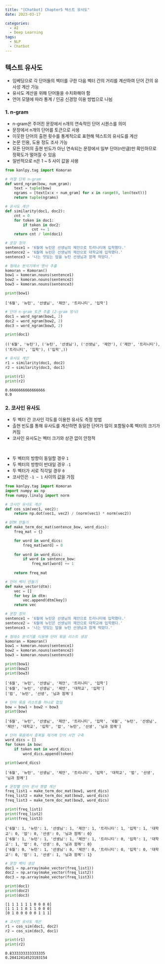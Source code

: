 ```yaml
---
title: "[Chatbot] Chapter5 텍스트 유사도"
date: 2023-03-17

categories:
  - AI
  - Deep Learning
tags:
  - NLP
  - Chatbot
---
```


## 텍스트 유사도
- 임베딩으로 각 단어들의 벡터를 구한 다음 벡터 간의 거리를 계산하여 단어 간의 유사성 계산 가능
- 유사도 계산을 위해 단어들을 수치화해야 함
- 언어 모델에 따라 통계 / 인공 신경망 이용 방법으로 나뉨

### 1. n-gram
- n-gram은 주어진 문장에서 n개의 연속적인 단어 시퀀스를 의미
- 문장에서 n개의 단어를 토큰으로 사용
- 이웃한 단어의 출현 횟수를 통계적으로 표현해 텍스트의 유사도를 계산
- 논문 인용, 도용 정도 조사 가능
- 모든 단어의 출현 빈도가 아닌 연속되는 문장에서 일부 단어(n만큼)만 확인하므로 정확도가 떨어질 수 있음
- 일반적으로 n은 1 ~ 5 사이 값을 사용


```python
from konlpy.tag import Komoran

# 어절 단위 n-gram
def word_ngram(bow, num_gram):
    text = tuple(bow)
    ngrams = [text[x:x + num_gram] for x in range(0, len(text))]
    return tuple(ngrams)
```


```python
# 유사도 계산
def similarity(doc1, doc2):
    cnt = 0
    for token in doc1:
        if token in doc2:
            cnt += 1
    return cnt / len(doc1)
```


```python
# 문장 정의
sentence1 = '6월에 뉴턴은 선생님의 제안으로 트리니티에 입학했다.'
sentence2 = '6월에 뉴턴은 선생님의 제안으로 대학교에 입학했다.'
sentence3 = '나는 맛있는 밥을 뉴턴 선생님과 함께 먹었다.'
```


```python
# 형태소 분석기에서 명사 추출
komoran = Komoran()
bow1 = komoran.nouns(sentence1)
bow2 = komoran.nouns(sentence2)
bow3 = komoran.nouns(sentence3)

print(bow1)
```

    ['6월', '뉴턴', '선생님', '제안', '트리니티', '입학']
    


```python
# 단어 n-gram 토큰 추출 (2-gram 방식)
doc1 = word_ngram(bow1, 2)
doc2 = word_ngram(bow2, 2)
doc3 = word_ngram(bow3, 2)

print(doc1)
```

    (('6월', '뉴턴'), ('뉴턴', '선생님'), ('선생님', '제안'), ('제안', '트리니티'), ('트리니티', '입학'), ('입학',))
    


```python
# 유사도 계산
r1 = similarity(doc1, doc2)
r2 = similarity(doc3, doc1)

print(r1)
print(r2)
```

    0.6666666666666666
    0.0
    

### 2. 코사인 유사도
- 두 벡터 간 코사인 각도를 이용한 유사도 측정 방법
- 출현 빈도를 통해 유사도를 계산하면 동일한 단어가 많이 포함될수록 벡터의 크기가 커짐
- 코사인 유사도는 벡터 크기와 상관 없이 안정적

<br>

- 두 벡터의 방향이 동일할 경우 `1`
- 두 벡터의 방향이 반대일 경우 `-1`
- 두 벡터가 서로 직각일 경우 `0`
- 코사인은 `-1 ~ 1` 사이의 값을 가짐 


```python
from konlpy.tag import Komoran
import numpy as np
from numpy.linalg import norm
```


```python
# 코사인 유사도 계산
def cos_sim(vec1, vec2):
    return np.dot(vec1, vec2) / (norm(vec1) * norm(vec2))
```


```python
# DTM 만들기
def make_term_doc_mat(sentence_bow, word_dics):
    freq_mat = {}

    for word in word_dics:
        freq_mat[word] = 0
    
    for word in word_dics:
        if word in sentence_bow:
            freq_mat[word] += 1
    
    return freq_mat
```


```python
# 단어 벡터 만들기
def make_vector(dtm):
    vec = []
    for key in dtm:
        vec.append(dtm[key])
    return vec
```


```python
# 문장 정의
sentence1 = '6월에 뉴턴은 선생님의 제안으로 트리니티에 입학했다.'
sentence2 = '6월에 뉴턴은 선생님의 제안으로 대학교에 입학했다.'
sentence3 = '나는 맛있는 밥을 뉴턴 선생님과 함께 먹었다.'
```


```python
# 형태소 분석기를 이용해 단어 묶음 리스트 생성
komoran = Komoran()
bow1 = komoran.nouns(sentence1)
bow2 = komoran.nouns(sentence2)
bow3 = komoran.nouns(sentence3)

print(bow1)
print(bow2)
print(bow3)
```

    ['6월', '뉴턴', '선생님', '제안', '트리니티', '입학']
    ['6월', '뉴턴', '선생님', '제안', '대학교', '입학']
    ['밥', '뉴턴', '선생', '님과 함께']
    


```python
# 단어 묶음 리스트를 하나로 합침
bow = bow1 + bow2 + bow3
print(bow)
```

    ['6월', '뉴턴', '선생님', '제안', '트리니티', '입학', '6월', '뉴턴', '선생님', '제안', '대학교', '입학', '밥', '뉴턴', '선생', '님과 함께']
    


```python
# 단어 묶음에서 중복을 제거해 단어 사전 구축
word_dics = []
for token in bow:
    if token not in word_dics:
        word_dics.append(token)

print(word_dics)
```

    ['6월', '뉴턴', '선생님', '제안', '트리니티', '입학', '대학교', '밥', '선생', '님과 함께']
    


```python
# 문장별 단어 문서 행렬 계산
freq_list1 = make_term_doc_mat(bow1, word_dics)
freq_list2 = make_term_doc_mat(bow2, word_dics)
freq_list3 = make_term_doc_mat(bow3, word_dics)

print(freq_list1)
print(freq_list2)
print(freq_list3)
```

    {'6월': 1, '뉴턴': 1, '선생님': 1, '제안': 1, '트리니티': 1, '입학': 1, '대학교': 0, '밥': 0, '선생': 0, '님과 함께': 0}
    {'6월': 1, '뉴턴': 1, '선생님': 1, '제안': 1, '트리니티': 0, '입학': 1, '대학교': 1, '밥': 0, '선생': 0, '님과 함께': 0}
    {'6월': 0, '뉴턴': 1, '선생님': 0, '제안': 0, '트리니티': 0, '입학': 0, '대학교': 0, '밥': 1, '선생': 1, '님과 함께': 1}
    


```python
# 문장 벡터 생성
doc1 = np.array(make_vector(freq_list1))
doc2 = np.array(make_vector(freq_list2))
doc3 = np.array(make_vector(freq_list3))

print(doc1)
print(doc2)
print(doc3)
```

    [1 1 1 1 1 1 0 0 0 0]
    [1 1 1 1 0 1 1 0 0 0]
    [0 1 0 0 0 0 0 1 1 1]
    


```python
# 코사인 유사도 계산
r1 = cos_sim(doc1, doc2)
r2 = cos_sim(doc3, doc1)

print(r1)
print(r2)
```

    0.8333333333333335
    0.20412414523193154
